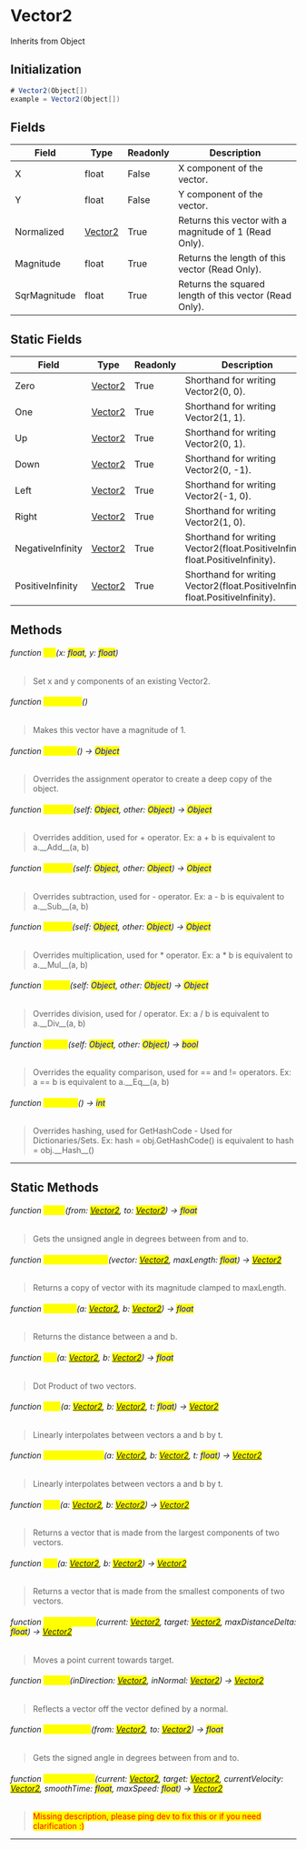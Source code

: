 # Vector2
Inherits from Object

## Initialization
```csharp
# Vector2(Object[])
example = Vector2(Object[])
```
## Fields
|Field|Type|Readonly|Description|
|---|---|---|---|
|X|float|False|X component of the vector.|
|Y|float|False|Y component of the vector.|
|Normalized|[Vector2](../objects/Vector2.md)|True|Returns this vector with a magnitude of 1 (Read Only).|
|Magnitude|float|True|Returns the length of this vector (Read Only).|
|SqrMagnitude|float|True|Returns the squared length of this vector (Read Only).|
## Static Fields
|Field|Type|Readonly|Description|
|---|---|---|---|
|Zero|[Vector2](../objects/Vector2.md)|True|Shorthand for writing Vector2(0, 0).|
|One|[Vector2](../objects/Vector2.md)|True|Shorthand for writing Vector2(1, 1).|
|Up|[Vector2](../objects/Vector2.md)|True|Shorthand for writing Vector2(0, 1).|
|Down|[Vector2](../objects/Vector2.md)|True|Shorthand for writing Vector2(0, -1).|
|Left|[Vector2](../objects/Vector2.md)|True|Shorthand for writing Vector2(-1, 0).|
|Right|[Vector2](../objects/Vector2.md)|True|Shorthand for writing Vector2(1, 0).|
|NegativeInfinity|[Vector2](../objects/Vector2.md)|True|Shorthand for writing Vector2(float.PositiveInfinity, float.PositiveInfinity).|
|PositiveInfinity|[Vector2](../objects/Vector2.md)|True|Shorthand for writing Vector2(float.PositiveInfinity, float.PositiveInfinity).|
## Methods
###### function <mark style="color:yellow;">Set</mark>(x: <mark style="color:blue;">float</mark>, y: <mark style="color:blue;">float</mark>)
> Set x and y components of an existing Vector2.

###### function <mark style="color:yellow;">Normalize</mark>()
> Makes this vector have a magnitude of 1.

###### function <mark style="color:yellow;">\_\_Copy\_\_</mark>() → <mark style="color:blue;">Object</mark>
> Overrides the assignment operator to create a deep copy of the object.

###### function <mark style="color:yellow;">\_\_Add\_\_</mark>(self: <mark style="color:blue;">Object</mark>, other: <mark style="color:blue;">Object</mark>) → <mark style="color:blue;">Object</mark>
> Overrides addition, used for + operator. Ex: a + b is equivalent to a.\_\_Add\_\_(a, b)

###### function <mark style="color:yellow;">\_\_Sub\_\_</mark>(self: <mark style="color:blue;">Object</mark>, other: <mark style="color:blue;">Object</mark>) → <mark style="color:blue;">Object</mark>
> Overrides subtraction, used for - operator. Ex: a - b is equivalent to a.\_\_Sub\_\_(a, b)

###### function <mark style="color:yellow;">\_\_Mul\_\_</mark>(self: <mark style="color:blue;">Object</mark>, other: <mark style="color:blue;">Object</mark>) → <mark style="color:blue;">Object</mark>
> Overrides multiplication, used for * operator. Ex: a * b is equivalent to a.\_\_Mul\_\_(a, b)

###### function <mark style="color:yellow;">\_\_Div\_\_</mark>(self: <mark style="color:blue;">Object</mark>, other: <mark style="color:blue;">Object</mark>) → <mark style="color:blue;">Object</mark>
> Overrides division, used for / operator. Ex: a / b is equivalent to a.\_\_Div\_\_(a, b)

###### function <mark style="color:yellow;">\_\_Eq\_\_</mark>(self: <mark style="color:blue;">Object</mark>, other: <mark style="color:blue;">Object</mark>) → <mark style="color:blue;">bool</mark>
> Overrides the equality comparison, used for == and != operators. Ex: a == b is equivalent to a.\_\_Eq\_\_(a, b)

###### function <mark style="color:yellow;">\_\_Hash\_\_</mark>() → <mark style="color:blue;">int</mark>
> Overrides hashing, used for GetHashCode - Used for Dictionaries/Sets. Ex: hash = obj.GetHashCode() is equivalent to hash = obj.\_\_Hash\_\_()


---

## Static Methods
###### function <mark style="color:yellow;">Angle</mark>(from: <mark style="color:blue;">[Vector2](../objects/Vector2.md)</mark>, to: <mark style="color:blue;">[Vector2](../objects/Vector2.md)</mark>) → <mark style="color:blue;">float</mark>
> Gets the unsigned angle in degrees between from and to.

###### function <mark style="color:yellow;">ClampMagnitude</mark>(vector: <mark style="color:blue;">[Vector2](../objects/Vector2.md)</mark>, maxLength: <mark style="color:blue;">float</mark>) → <mark style="color:blue;">[Vector2](../objects/Vector2.md)</mark>
> Returns a copy of vector with its magnitude clamped to maxLength.

###### function <mark style="color:yellow;">Distance</mark>(a: <mark style="color:blue;">[Vector2](../objects/Vector2.md)</mark>, b: <mark style="color:blue;">[Vector2](../objects/Vector2.md)</mark>) → <mark style="color:blue;">float</mark>
> Returns the distance between a and b.

###### function <mark style="color:yellow;">Dot</mark>(a: <mark style="color:blue;">[Vector2](../objects/Vector2.md)</mark>, b: <mark style="color:blue;">[Vector2](../objects/Vector2.md)</mark>) → <mark style="color:blue;">float</mark>
> Dot Product of two vectors.

###### function <mark style="color:yellow;">Lerp</mark>(a: <mark style="color:blue;">[Vector2](../objects/Vector2.md)</mark>, b: <mark style="color:blue;">[Vector2](../objects/Vector2.md)</mark>, t: <mark style="color:blue;">float</mark>) → <mark style="color:blue;">[Vector2](../objects/Vector2.md)</mark>
> Linearly interpolates between vectors a and b by t.

###### function <mark style="color:yellow;">LerpUnclamped</mark>(a: <mark style="color:blue;">[Vector2](../objects/Vector2.md)</mark>, b: <mark style="color:blue;">[Vector2](../objects/Vector2.md)</mark>, t: <mark style="color:blue;">float</mark>) → <mark style="color:blue;">[Vector2](../objects/Vector2.md)</mark>
> Linearly interpolates between vectors a and b by t.

###### function <mark style="color:yellow;">Max</mark>(a: <mark style="color:blue;">[Vector2](../objects/Vector2.md)</mark>, b: <mark style="color:blue;">[Vector2](../objects/Vector2.md)</mark>) → <mark style="color:blue;">[Vector2](../objects/Vector2.md)</mark>
> Returns a vector that is made from the largest components of two vectors.

###### function <mark style="color:yellow;">Min</mark>(a: <mark style="color:blue;">[Vector2](../objects/Vector2.md)</mark>, b: <mark style="color:blue;">[Vector2](../objects/Vector2.md)</mark>) → <mark style="color:blue;">[Vector2](../objects/Vector2.md)</mark>
> Returns a vector that is made from the smallest components of two vectors.

###### function <mark style="color:yellow;">MoveTowards</mark>(current: <mark style="color:blue;">[Vector2](../objects/Vector2.md)</mark>, target: <mark style="color:blue;">[Vector2](../objects/Vector2.md)</mark>, maxDistanceDelta: <mark style="color:blue;">float</mark>) → <mark style="color:blue;">[Vector2](../objects/Vector2.md)</mark>
> Moves a point current towards target.

###### function <mark style="color:yellow;">Reflect</mark>(inDirection: <mark style="color:blue;">[Vector2](../objects/Vector2.md)</mark>, inNormal: <mark style="color:blue;">[Vector2](../objects/Vector2.md)</mark>) → <mark style="color:blue;">[Vector2](../objects/Vector2.md)</mark>
> Reflects a vector off the vector defined by a normal.

###### function <mark style="color:yellow;">SignedAngle</mark>(from: <mark style="color:blue;">[Vector2](../objects/Vector2.md)</mark>, to: <mark style="color:blue;">[Vector2](../objects/Vector2.md)</mark>) → <mark style="color:blue;">float</mark>
> Gets the signed angle in degrees between from and to.

###### function <mark style="color:yellow;">SmoothDamp</mark>(current: <mark style="color:blue;">[Vector2](../objects/Vector2.md)</mark>, target: <mark style="color:blue;">[Vector2](../objects/Vector2.md)</mark>, currentVelocity: <mark style="color:blue;">[Vector2](../objects/Vector2.md)</mark>, smoothTime: <mark style="color:blue;">float</mark>, maxSpeed: <mark style="color:blue;">float</mark>) → <mark style="color:blue;">[Vector2](../objects/Vector2.md)</mark>
> <mark style="color:red;">Missing description, please ping dev to fix this or if you need clarification :)</mark>


---

